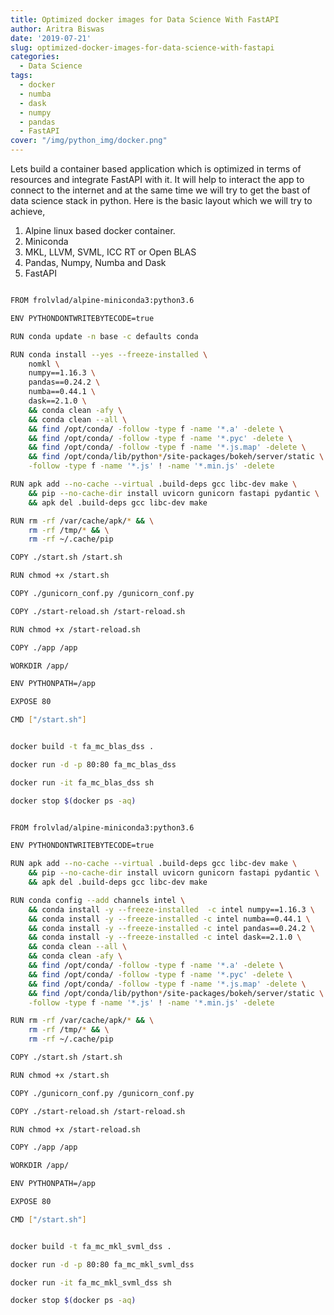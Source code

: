 ```yaml
---
title: Optimized docker images for Data Science With FastAPI
author: Aritra Biswas
date: '2019-07-21'
slug: optimized-docker-images-for-data-science-with-fastapi
categories:
  - Data Science
tags:
  - docker
  - numba
  - dask
  - numpy
  - pandas
  - FastAPI
cover: "/img/python_img/docker.png"
---
```


Lets build a container based application which is optimized in terms of resources and integrate FastAPI with it. It will help to interact the app to connect to the internet and at the same time we will try to get the bast of data science stack in python. Here is the basic layout which we will try to achieve,


<!--more-->

1. Alpine linux based docker container.
2. Miniconda
3. MKL, LLVM, SVML, ICC RT or Open BLAS
4. Pandas, Numpy, Numba and Dask
5. FastAPI


```bash

FROM frolvlad/alpine-miniconda3:python3.6

ENV PYTHONDONTWRITEBYTECODE=true

RUN conda update -n base -c defaults conda

RUN conda install --yes --freeze-installed \
    nomkl \
    numpy==1.16.3 \
    pandas==0.24.2 \
    numba==0.44.1 \
    dask==2.1.0 \
    && conda clean -afy \
    && conda clean --all \
    && find /opt/conda/ -follow -type f -name '*.a' -delete \
    && find /opt/conda/ -follow -type f -name '*.pyc' -delete \
    && find /opt/conda/ -follow -type f -name '*.js.map' -delete \
    && find /opt/conda/lib/python*/site-packages/bokeh/server/static \
    -follow -type f -name '*.js' ! -name '*.min.js' -delete

RUN apk add --no-cache --virtual .build-deps gcc libc-dev make \
    && pip --no-cache-dir install uvicorn gunicorn fastapi pydantic \
    && apk del .build-deps gcc libc-dev make

RUN rm -rf /var/cache/apk/* && \
    rm -rf /tmp/* && \
    rm -rf ~/.cache/pip

COPY ./start.sh /start.sh

RUN chmod +x /start.sh

COPY ./gunicorn_conf.py /gunicorn_conf.py

COPY ./start-reload.sh /start-reload.sh

RUN chmod +x /start-reload.sh

COPY ./app /app

WORKDIR /app/

ENV PYTHONPATH=/app

EXPOSE 80

CMD ["/start.sh"]
```

```bash

docker build -t fa_mc_blas_dss .

docker run -d -p 80:80 fa_mc_blas_dss

docker run -it fa_mc_blas_dss sh

docker stop $(docker ps -aq)

```

```bash

FROM frolvlad/alpine-miniconda3:python3.6

ENV PYTHONDONTWRITEBYTECODE=true

RUN apk add --no-cache --virtual .build-deps gcc libc-dev make \
    && pip --no-cache-dir install uvicorn gunicorn fastapi pydantic \
    && apk del .build-deps gcc libc-dev make

RUN conda config --add channels intel \
    && conda install -y --freeze-installed  -c intel numpy==1.16.3 \
    && conda install -y --freeze-installed -c intel numba==0.44.1 \
    && conda install -y --freeze-installed -c intel pandas==0.24.2 \
    && conda install -y --freeze-installed -c intel dask==2.1.0 \
    && conda clean --all \
    && conda clean -afy \
    && find /opt/conda/ -follow -type f -name '*.a' -delete \
    && find /opt/conda/ -follow -type f -name '*.pyc' -delete \
    && find /opt/conda/ -follow -type f -name '*.js.map' -delete \
    && find /opt/conda/lib/python*/site-packages/bokeh/server/static \
    -follow -type f -name '*.js' ! -name '*.min.js' -delete

RUN rm -rf /var/cache/apk/* && \
    rm -rf /tmp/* && \
    rm -rf ~/.cache/pip

COPY ./start.sh /start.sh

RUN chmod +x /start.sh

COPY ./gunicorn_conf.py /gunicorn_conf.py

COPY ./start-reload.sh /start-reload.sh

RUN chmod +x /start-reload.sh

COPY ./app /app

WORKDIR /app/

ENV PYTHONPATH=/app

EXPOSE 80

CMD ["/start.sh"]
```

```bash

docker build -t fa_mc_mkl_svml_dss .

docker run -d -p 80:80 fa_mc_mkl_svml_dss

docker run -it fa_mc_mkl_svml_dss sh

docker stop $(docker ps -aq)

```


